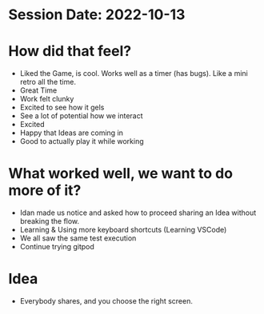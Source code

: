 # Session Date: 2022-10-13
# How did that feel?
- Liked the Game, is cool. Works well as a timer (has bugs). Like a mini retro all the time.
- Great Time
- Work felt clunky
- Excited to see how it gels
- See a lot of potential how we interact
- Excited
- Happy that Ideas are coming in
- Good to actually play it while working

# What worked well, we want to do more of it?
- Idan made us notice and asked how to proceed sharing an Idea without breaking the flow.
- Learning & Using more keyboard shortcuts (Learning VSCode)
- We all saw the same test execution
- Continue trying gitpod

# Idea
- Everybody shares, and you choose the right screen. 